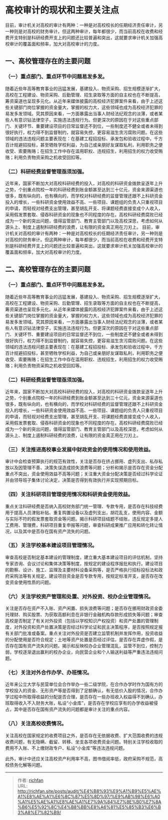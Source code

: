 # 高校审计的现状和主要关注点

目前，审计机关对高校的审计有两种：一种是对高校校长的任期经济责任审计，另一种则是对高校的财务审计。但这两种审计，每年都很少，而当前高校在收费和经费开支特别是科研经费开支上的问题还比较普遍和突出，这就要求审计机关加强高校审计的覆盖面和频率，加大对高校审计的力度。

## 一、高校管理存在的主要问题

### （一）重点部门、重点环节中问题易发多发。

随着近些年高等教育事业的迅猛发展，基建投入、物资采购、招生规模逐渐扩大，高校在工程建设、物资采购、后勤管理、招生录取等方面的自主权也在不断提高，筹资渠道也呈现多元化。从近年来媒体披露的高校经济犯罪案件来看，由于上述这些关键部门岗位掌握的资金量大，掌握的权力大，这些领域也成为高校经济犯罪的易发多发领域。究其原因来看，一方面暴露出当事人财经法纪观念的淡薄，或者某些人有意识钻法律空子，实施违法违规行为。但更深次的原因在于对这些重点部门、关键环节、重要建设项目的日常监督还不到位，一些制度还不健全或者未得到很好执行，权力得不到监督制约，就容易失控，更容易滋生贪污腐败问题。在这些领域的违法违规问题主要表现在：在基建工程招投标、承发包和验收过程中，千方百计规避招投标，甚至牺牲学校利益，为自己或亲朋好友谋取私利，利用职务之便收受、索要贿赂；在招生工作中存在滥用职权、违规招生，利用招生的权力收受贿赂；利用负责物资采购之机收受回扣等。

### （二）科研经费监督管理亟须加强。

近年来，国家不断加大对高校科研经费的投入，对高校的科研资金拨款呈逐年上升之势，个别重点院校一年的科研经费到账金额甚至达到三十亿元，资金来源渠道也很多，既有纵向的，也有横向的，而学校对科研经费的监督管理还跟不上科研资金投入的增长，一些科研资金使用效益不高、一些项目、课题组的负责人只重视项目的申请，而轻视对经费支出管理，甚至胡乱开支、将课题经费直接变成个人收入，采用假发票套取、侵吞科研资金的现象也不同程度的存在。高校科研经费腐败已经成为一个新的突出问题，值得监管部门、教育主管部门以及高校深思，考虑如何从源头上、制度上遏制科研经费的浪费，让有限的资金真正用在刀刃上。
目前，审计机关对高校的审计有两种：一种是对高校校长的任期经济责任审计，另一种则是对高校的财务审计。但这两种审计，每年都很少，而当前高校在收费和经费开支特别是科研经费开支上的问题还比较普遍和突出，这就要求审计机关加强高校审计的覆盖面和频率，加大对高校审计的力度。

## 二、高校管理存在的主要问题

### （一）重点部门、重点环节中问题易发多发。

随着近些年高等教育事业的迅猛发展，基建投入、物资采购、招生规模逐渐扩大，高校在工程建设、物资采购、后勤管理、招生录取等方面的自主权也在不断提高，筹资渠道也呈现多元化。从近年来媒体披露的高校经济犯罪案件来看，由于上述这些关键部门岗位掌握的资金量大，掌握的权力大，这些领域也成为高校经济犯罪的易发多发领域。究其原因来看，一方面暴露出当事人财经法纪观念的淡薄，或者某些人有意识钻法律空子，实施违法违规行为。但更深次的原因在于对这些重点部门、关键环节、重要建设项目的日常监督还不到位，一些制度还不健全或者未得到很好执行，权力得不到监督制约，就容易失控，更容易滋生贪污腐败问题。在这些领域的违法违规问题主要表现在：在基建工程招投标、承发包和验收过程中，千方百计规避招投标，甚至牺牲学校利益，为自己或亲朋好友谋取私利，利用职务之便收受、索要贿赂；在招生工作中存在滥用职权、违规招生，利用招生的权力收受贿赂；利用负责物资采购之机收受回扣等。

### （二）科研经费监督管理亟须加强。

近年来，国家不断加大对高校科研经费的投入，对高校的科研资金拨款呈逐年上升之势，个别重点院校一年的科研经费到账金额甚至达到三十亿元，资金来源渠道也很多，既有纵向的，也有横向的，而学校对科研经费的监督管理还跟不上科研资金投入的增长，一些科研资金使用效益不高、一些项目、课题组的负责人只重视项目的申请，而轻视对经费支出管理，甚至胡乱开支、将课题经费直接变成个人收入，采用假发票套取、侵吞科研资金的现象也不同程度的存在。高校科研经费腐败已经成为一个新的突出问题，值得监管部门、教育主管部门以及高校深思，考虑如何从源头上、制度上遏制科研经费的浪费，让有限的资金真正用在刀刃上。

### （三）关注推进高校事业发展中财政资金的使用情况和使用效益。

审计中会检查预算执行的规范有效性，关注是否存在挤占挪用、虚列支出、私存私放以及因管理不善、决策失误造成损失浪费等问题；分析和揭示是否存在资金分配重点不突出，资金使用效益不高等问题；关注重大资金分配决策是否经过科学论证并由领导班子集体讨论决定，决策是否得到有效执行并实现预期目标。

### （四）关注科研项目管理使用情况和科研资金使用效益。

重点关注科研经费是否纳入高校财务部门统一管理、专款专用，是否存在科技经费用于提高人员津贴补贴、重复购置设备以及虚列支出，胡花乱支，使用内容、金额与实际不符的假发票套取资金等问题。揭示科研项目结题不结账，违反规定多提人工费用、管理费，科研项目重复申报等问题，审查科研成果推广应用和转化转让情况，以及其中是否存在国有资产流失的问题。

### （五）关注学校基本建设项目管理情况。

审查高校是否制定基本建设的管理制度，建立重大基本建设项目的评估机制，坚持专家咨询、会议讨论和集体决策等制度，按规定的建设程序报批和执行。建设项目的勘察、设计、施工、监理及主要材料设备采购等，是否严格执行招标投标法和政府采购法等有关规定。建设项目资金是否专款专用，按规定标准开支，是否存在改变资金使用性质的问题。

### （六）关注学校资产管理和处置、对外投资、校办企业管理情况。

关注是否存在资产不入账、资产闲置、损失浪费等问题；是否存在挪用财政资金委托理财、购买股票、为获取高额利息在非银行金融机构存款形成损失等问题；审查高校是否制定了有关对外投资（包括以学校知识产权投资）和资产处置的管理制度，对外投资和资产处置决策是否经过科学论证和民主决策程序，是否按照规定报有关部门批准或备案。重点关注对外投资是否建立监管机制并发挥作用，投资收益的分配使用是否符合规定；土地等资产处置是否经过评估，是否存在弄虚作假，是否存在国有资产流失的问题。揭示和反映校办企业管理混乱，监管不到位，控制力弱，学校逐渐退出赢利的校办企业，向民营企业和个人输送利益等严重违法违规问题。

### （七）关注对外合作办学、办班情况。

近年来公立大学与民营单位会合作举办一些二级学院，在合作办学时作为国有方的学校投入的资金、无形资产等是否得到了足额确认，有无低价入股的情况，合作办学过程中所取得收益的分配是否合理，是否存在一些办班收入权益得不到确认，办班取得收入不入财务大账，私设“小金库”，是否存在学校应享有的办学收益被侵占，其中是否存在国有资产流失的问题都是审计关注的重点内容。

### （八）关注高校收费情况。

关注高校在国家规定的收费项目之外，是否存在无依据收费、扩大范围收费的违规收费问题，有无隐瞒、截留、转移、坐支各项收费资金问题。特别关注学校收取的费用不入账、不上缴财政专户、私设“小金库”等违法违规问题。

此外，审计中还应关注高校资产利用率不高，图书借阅率低，政府采购不规范，高校债务化解等问题。

---

> 作者: [richfan](https://richfan.site/)  
> URL: http://richfan.site/posts/audit/%E4%B8%93%E9%A1%B9%E5%AE%A1%E8%AE%A1%E6%8C%87%E5%8D%97/%E9%AB%98%E6%A0%A1%E5%AE%A1%E8%AE%A1%E7%9A%84%E7%8E%B0%E7%8A%B6%E5%92%8C%E4%B8%BB%E8%A6%81%E5%85%B3%E6%B3%A8%E7%82%B9/  

